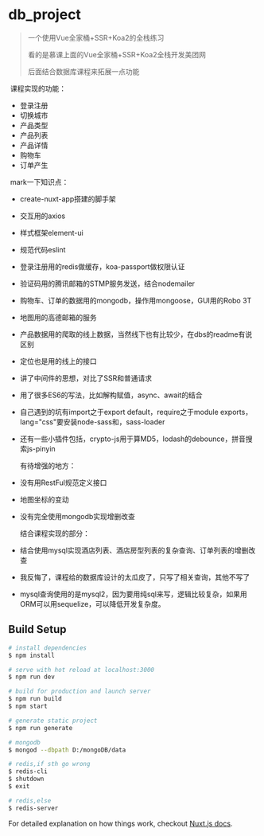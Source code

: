 # db_project

> 一个使用Vue全家桶+SSR+Koa2的全栈练习
>
> 看的是慕课上面的Vue全家桶+SSR+Koa2全栈开发美团网
>
> 后面结合数据库课程来拓展一点功能

​	课程实现的功能：

- 登录注册
- 切换城市
- 产品类型
- 产品列表
- 产品详情
- 购物车
- 订单产生

​	mark一下知识点：

- create-nuxt-app搭建的脚手架

- 交互用的axios

- 样式框架element-ui

- 规范代码eslint

- 登录注册用的redis做缓存，koa-passport做权限认证

- 验证码用的腾讯邮箱的STMP服务发送，结合nodemailer

- 购物车、订单的数据用的mongodb，操作用mongoose，GUI用的Robo 3T

- 地图用的高德邮箱的服务

- 产品数据用的爬取的线上数据，当然线下也有比较少，在dbs的readme有说区别

- 定位也是用的线上的接口

- 讲了中间件的思想，对比了SSR和普通请求

- 用了很多ES6的写法，比如解构赋值，async、await的结合

- 自己遇到的坑有import之于export default，require之于module exports，lang="css"要安装node-sass和，sass-loader

- 还有一些小插件包括，crypto-js用于算MD5，lodash的debounce，拼音搜索js-pinyin

  有待增强的地方：

- 没有用RestFul规范定义接口

- 地图坐标的变动

- 没有完全使用mongodb实现增删改查

  结合课程实现的部分：

- 结合使用mysql实现酒店列表、酒店房型列表的复杂查询、订单列表的增删改查

- 我反悔了，课程给的数据库设计的太瓜皮了，只写了相关查询，其他不写了

- mysql查询使用的是mysql2，因为要用纯sql来写，逻辑比较复杂，如果用ORM可以用sequelize，可以降低开发复杂度。

## Build Setup

```bash
# install dependencies
$ npm install

# serve with hot reload at localhost:3000
$ npm run dev

# build for production and launch server
$ npm run build
$ npm start

# generate static project
$ npm run generate

# mongodb
$ mongod --dbpath D:/mongoDB/data

# redis,if sth go wrong
$ redis-cli
$ shutdown
$ exit

# redis,else
$ redis-server

```

For detailed explanation on how things work, checkout [Nuxt.js docs](https://nuxtjs.org).
